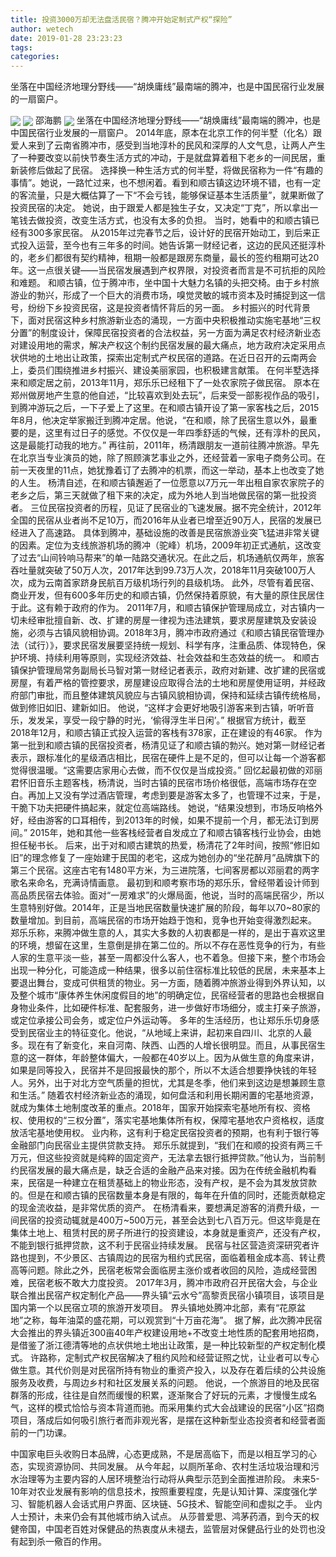 ```yaml
---
title: 投资3000万却无法盘活民宿？腾冲开始定制式产权“探险”
author: wetech
date: 2019-01-28 23:23:23
tags: 
categories: 
---
```

坐落在中国经济地理分野线——“胡焕庸线”最南端的腾冲，也是中国民宿行业发展的一扇窗户。
<!-- more -->
<img align="center" border="0" src="https://imgcdn.yicai.com/uppics/images/2019/01/736e3e4f6b5a8177f4c65b74c6c6be1a.jpg" />
<img align="center" border="0" src="https://imgcdn.yicai.com/uppics/images/2019/01/48d4675154e079797e878a4ad0cc86a7.jpg" />
邵海鹏
<img align="center" border="0" src="https://imgcdn.yicai.com/uppics/images/2019/01/76351fbff046e60aef7852e791d3c1e8.jpg" />
坐落在中国经济地理分野线——“胡焕庸线”最南端的腾冲，也是中国民宿行业发展的一扇窗户。
2014年底，原本在北京工作的何半墅（化名）跟爱人来到了云南省腾冲市，感受到当地淳朴的民风和深厚的人文气息，让两人产生了一种要改变以前快节奏生活方式的冲动，于是就盘算着租下老乡的一间民居，重新装修后做起了民宿。
选择换一种生活方式的何半墅，将做民宿称为一件“有趣的事情”。她说，一路忙过来，也不想闲着。看到和顺古镇这边环境不错，也有一定的客流量，只是大概估算了一下“不会亏钱，能够保证基本生活质量”，就果断做了投资民宿的决定。
她说，由于跟爱人都是独生子女，又决定“丁克”，所以拿出一笔钱去做投资，改变生活方式，也没有太多的负担。
当时，她看中的和顺古镇已经有300多家民宿。
从2015年过完春节之后，设计好的民宿开始动工，到后来正式投入运营，至今也有三年多的时间。她告诉第一财经记者，这边的民风还挺淳朴的，老乡们都很有契约精神，租期一般都是跟房东商量，最长的签约租期可达20年。这一点很关键——当民宿发展遇到产权界限，对投资者而言是不可抗拒的风险和难题。
和顺古镇，位于腾冲市，坐中国十大魅力名镇的头把交椅。由于乡村旅游业的勃兴，形成了一个巨大的消费市场，嗅觉灵敏的城市资本及时捕捉到这一信号，纷纷下乡投资民宿，这是投资者情怀背后的另一面。
乡村振兴的时代背景下，面对民宿这种乡村旅游新业态的涌现，一方面中央积极推动实施宅基地“三权分置”的制度设计，保障民宿投资者的合法权益，另一方面为满足农村经济新业态对建设用地的需求，解决产权这个制约民宿发展的最大痛点，地方政府决定采用点状供地的土地出让政策，探索出定制式产权民宿的道路。在近日召开的云南两会上，委员们围绕推进乡村振兴、建设美丽家园，也积极建言献策。
在何半墅选择来和顺定居之前，2013年11月，郑乐乐已经租下了一处农家院子做民宿。
原本在郑州做房地产生意的他自述，“比较喜欢到处去玩”，后来受一部影视作品的吸引，到腾冲游玩之后，一下子爱上了这里。在和顺古镇开设了第一家客栈之后，2015年8月，他决定举家搬迁到腾冲定居。他说，“在和顺，除了民宿生意以外，最重要的是，这里有过日子的感觉。不仅仅是一年四季舒适的气候，还有淳朴的民风，这是最能打动我的地方。”
再往前，2011年，杨清跟朋友一道前往腾冲旅游。早先在北京当专业演员的她，除了照顾演艺事业之外，还经营着一家电子商务公司。在前一天夜里的11点，她犹豫着订了去腾冲的机票，而这一举动，基本上也改变了她的人生。
杨清自述，在和顺古镇邂逅了一位愿意以7万元一年出租自家农家院子的老乡之后，第三天就做了租下来的决定，成为外地人到当地做民宿的第一批投资者。
三位民宿投资者的历程，见证了民宿业的飞速发展。据不完全统计，2012年全国的民宿从业者尚不足10万，而2016年从业者已增至近90万人，民宿的发展已经进入了高速路。
具体到腾冲，基础设施的改善是民宿旅游业突飞猛进非常关键的因素。定位为支线旅游机场的腾冲（驼峰）机场，2009年初正式通航，这改变了过去“山间铃响马帮来”的单一陆路交通状况。在此之后，机场通航仅两年，旅客吞吐量就突破了50万人次，2017年达到99.73万人次，2018年11月突破100万人次，成为云南首家跻身民航百万级机场行列的县级机场。
此外，尽管有着民宿、商业开发，但有600多年历史的和顺古镇，仍然保持着原貌，有大量的原住民居住于此。这有赖于政府的作为。
2011年7月，和顺古镇保护管理局成立，对古镇内一切未经审批擅自新、改、扩建的房屋一律视为违法建筑，要求房屋建筑及安装设施，必须与古镇风貌相协调。2018年3月，腾冲市政府通过《和顺古镇民宿管理办法（试行）》，要求民宿发展要坚持统一规划、科学有序，注重品质、体现特色，保护环境、持续利用等原则，实现经济效益、社会效益和生态效益的统一。
和顺古镇保护管理局常务副局长马智对第一财经记者表示，政府对新建、改扩建的民宿或房屋，有着严格的管控要求，房屋建设应取得合法的土地和房屋使用证明，并经政府部门审批，而且整体建筑风貌应与古镇风貌相协调，保持和延续古镇传统格局，做到修旧如旧、建新如旧。
他说，“这样才会更好地吸引游客来到古镇，听听音乐，发发呆，享受一段宁静的时光，‘偷得浮生半日闲’。”
根据官方统计，截至2018年12月，和顺古镇正式投入运营的客栈有378家，正在建设的有46家。
作为第一批到和顺古镇的民宿投资者，杨清见证了和顺古镇的勃兴。她对第一财经记者表示，跟标准化的星级酒店相比，民宿在硬件上是不足的，但可以让每一个游客都觉得很温暖。“这需要店家用心去做，而不仅仅是当成投资。”
回忆起最初做的邓丽君怀旧音乐主题客栈，杨清说，当时古镇的民宿市场价格很低，高端市场存在空白。再加上又没有学过酒店管理，考虑到要是游客太多了，也管理不过来，于是，干脆下功夫把硬件搞起来，就定位高端路线。
她说，“结果没想到，市场反响格外好，经由游客的口耳相传，到2013年的时候，如果不提前一个月，都无法订到房间。”
2015年，她和其他一些客栈经营者自发成立了和顺古镇客栈行业协会，由她担任秘书长。
后来，出于对和顺古建筑的热爱，杨清花了2年时间，按照“修旧如旧”的理念修复了一座始建于民国的老宅，这成为她创办的“坐花醉月”品牌旗下的第三个民宿。这座古宅有1480平方米，为三进院落，七间客房都以邓丽君的两字歌名来命名，充满诗情画意。
最初到和顺考察市场的郑乐乐，曾经带着设计师到高品质民宿去体验。面对“一房难求”的火爆局面，他说，当时的高端民宿少，所以生意特别好做。2014年，正是当地民宿数量快速扩展的阶段，每年以70~80家的数量增加。到目前，高端民宿的市场开始趋于饱和，竞争也开始变得激烈起来。
郑乐乐称，来腾冲做生意的人，其实大多数的人初衷都是一样的，是出于喜欢这里的环境，想留在这里，生意倒是排在第二位的。所以不存在恶性竞争的行为，有些人家的生意平淡一些，甚至一周都没什么客人，也不着急。但接下来，整个市场会出现一种分化，可能造成一种结果，很多以前住宿标准比较低的民居，未来基本上要退出舞台，变成可供租赁的物业。另一方面，随着腾冲旅游业得到外界认知，以及整个城市“康体养生休闲度假目的地”的明确定位，民宿经营者的思路也会根据自身物业条件，比如硬件标准、配套服务，进一步做好市场细分，或主打亲子旅游，或定位承接公司会务，或定位户外运动等。
多年的生活经历，也让郑乐乐切身感受到民宿业主的特征变化。他说，“从地域上来讲，起初来自四川、北京的人最多。现在有了新变化，来自河南、陕西、山西的人增长很明显。而且，从事民宿生意的这一群体，年龄整体偏大，一般都在40岁以上。因为从做生意的角度来讲，如果是同等投入，民宿并不是回报最快的那个，所以不太适合想要挣快钱的年轻人。另外，出于对北方空气质量的担忧，尤其是冬季，他们来到这边是想兼顾生意和生活。”
随着农村经济新业态的涌现，如何盘活和利用长期闲置的宅基地资源，就成为集体土地制度改革的重点。2018年，国家开始探索宅基地所有权、资格权、使用权的“三权分置”，落实宅基地集体所有权，保障宅基地农户资格权，适度放活宅基地使用权。
业内称，这有利于稳定民宿投资者的预期，也有利于银行等金融部门向民宿业主提供贷款支持。
郑乐乐就提到，“我们在和顺的投资有两三千万元，但这些投资就是纯粹的固定资产，无法拿去银行抵押贷款。”他认为，当前制约民宿发展的最大痛点是，缺乏合适的金融产品来对接。因为在传统金融机构看来，民宿是一种建立在租赁基础上的物业形态，没有产权，是不会为其发放贷款的。但是在和顺古镇的民宿数量本身是有限的，每年在升值的同时，还能贡献稳定的现金流收益，是非常优质的资产。
在杨清看来，要想满足游客的消费升级，一间民宿的投资动辄就是400万~500万元，甚至会达到七八百万元。但这毕竟是在集体土地上、租赁村民的房子所进行的投资建设，本身就是重资产，还没有产权，不能到银行抵押贷款，这不利于民宿业持续发展。
民宿与社区营造资深研究者许路也提到，不少景区、古镇周边的民宿为租约式民宿，面临着租金成本高、转让费高等问题。除此之外，民宿老板常会面临房主涨价或者收回的风险，造成经营困难，民宿老板不敢大力度投资。
2017年3月，腾冲市政府召开民宿大会，与企业联合推出民宿产权定制化产品——界头镇“云水兮”高黎贡民宿小镇项目，该项目是国内第一个以民宿立项的旅游开发项目。
界头镇地处腾冲北部，素有“花原盆地”之称，每年油菜的盛花期，可以观赏到“十万亩花海”。
据了解，此次腾冲民宿大会推出的界头镇近300亩40年产权建设用地+不改变土地性质的配套用地招商，是借鉴了浙江德清等地的点状供地土地出让政策，是一种比较新型的产权定制化模式。
许路称，定制式产权民宿解决了租约风险和经营证照之忧，让业者可以专心做生意。其代价则是对民宿所持有物业的重资产投入，以及存在着后续的公共设施服务及收费，与周边乡村和社区发展关系的问题。
他说，一个旅游目的地及民宿群落的形成，往往是自然而缓慢的积累，逐渐聚合了好玩的元素，才慢慢生成名气，这样的模式恰恰与资本背道而驰。而采用集约式大会战建设的民宿“小区”招商项目，落成后如何吸引旅行者而非观光客，是摆在这种新型业态投资者和经营者面前的一门功课。
 
 
中国家电巨头收购日本品牌，心态更成熟，不是居高临下，而是以相互学习的心态，实现资源协同、共同发展。
从今年起，以厕所革命、农村生活垃圾治理和污水治理等为主要内容的人居环境整治行动将从典型示范到全面推进阶段。
未来5-10年对农业发展有影响的信息技术，按照重要程度，先是认知计算、深度强化学习、智能机器人会话式用户界面、区块链、5G技术、智能空间和虚拟之手。
业内人士预计，未来仍会有其他城市纳入试点。
从莎普爱思、鸿茅药酒，到今天的权健帝国，中国老百姓对保健品的热衷度从未褪去，监管层对保健品行业的处罚也没有起到杀一儆百的作用。
